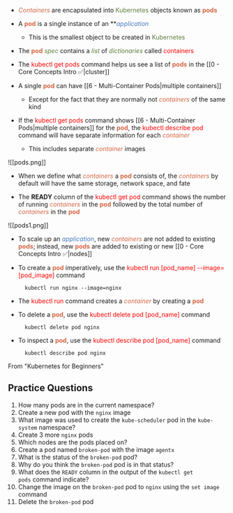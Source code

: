 - <i><span style="color:#d46644">Containers</span></i> are encapsulated into <span style="color:#5c7e3e">Kubernetes</span> objects known as <b><span style="color:#d46644">pods</span></b>

- A <b><span style="color:#d46644">pod</span></b> is a single instance of an **<i><span style="color:#477bbe">application</span></i>
	- This is the smallest object to be created in <span style="color:#5c7e3e">Kubernetes</span>

- The <b><span style="color:#d46644">pod</span></b> <i><span style="color:#5c7e3e">spec</span></i> contains a <i><span style="color:#5c7e3e">list</span></i> of <i><span style="color:#5c7e3e">dictionaries</span></i> called <span style="color:red">containers</span>

- The <span style="color:red">kubectl get pods</span> command helps us see a list of <b><span style="color:#d46644">pods</span></b> in the [[0 - Core Concepts Intro ✅|cluster]]

- A single <b><span style="color:#d46644">pod</span></b> can have [[6 - Multi-Container Pods|multiple containers]]
	- Except for the fact that they are normally not <i><span style="color:#d46644">containers</span></i> of the same kind

- If the <span style="color:red">kubectl get pods</span> command shows [[6 - Multi-Container Pods|multiple containers]] for the <b><span style="color:#d46644">pod</span></b>, the <span style="color:red">kubectl describe pod</span> command will have separate information for each <i><span style="color:#d46644">container</span></i>
	- This includes separate <i><span style="color:#d46644">container</span></i> images

![[pods.png]]

- When we define what <i><span style="color:#d46644">containers</span></i> a <b><span style="color:#d46644">pod</span></b> consists of, the <i><span style="color:#d46644">containers</span></i> by default will have the same storage, network space, and fate

- The **READY** column of the <span style="color:red">kubectl get pod</span> command shows the number of running <i><span style="color:#d46644">containers</span></i> in the <b><span style="color:#d46644">pod</span></b> followed by the total number of <i><span style="color:#d46644">containers</span></i> in the <b><span style="color:#d46644">pod</span></b>

![[pods1.png]]

- To scale up an <i><span style="color:#477bbe">application</span></i>, new <i><span style="color:#d46644">containers</span></i> are not added to existing <b><span style="color:#d46644">pods</span></b>; instead, new <b><span style="color:#d46644">pods</span></b> are added to existing or new [[0 - Core Concepts Intro ✅|nodes]]

- To create a <b><span style="color:#d46644">pod</span></b> imperatively, use the <span style="color:red">kubectl run [pod_name] --image=[pod_image]</span> command

		kubectl run nginx --image=nginx

- The <span style="color:red">kubectl run</span> command creates a <i><span style="color:#d46644">container</span></i> by creating a <b><span style="color:#d46644">pod</span></b>

- To delete a <b><span style="color:#d46644">pod</span></b>, use the <span style="color:red">kubectl delete pod [pod_name]</span> command

		kubectl delete pod nginx

- To inspect a <b><span style="color:#d46644">pod</span></b>, use the <span style="color:red">kubectl describe pod [pod_name]</span> command

		kubectl describe pod nginx

From "Kubernetes for Beginners"



## Practice Questions

1. How many pods are in the current namespace?
2. Create a new pod with the `nginx` image
3. What image was used to create the `kube-scheduler` pod in the `kube-system` namespace?
4. Create 3 more `nginx` pods
5. Which nodes are the pods placed on?
6. Create a pod named `broken-pod` with the image `agentx`
7. What is the status of the `broken-pod` pod?
8. Why do you think the `broken-pod` pod is in that status?
9. What does the `READY` column in the output of the `kubectl get pods` command indicate?
10. Change the image on the `broken-pod` pod to `nginx` using the `set image` command
11. Delete the `broken-pod` pod
